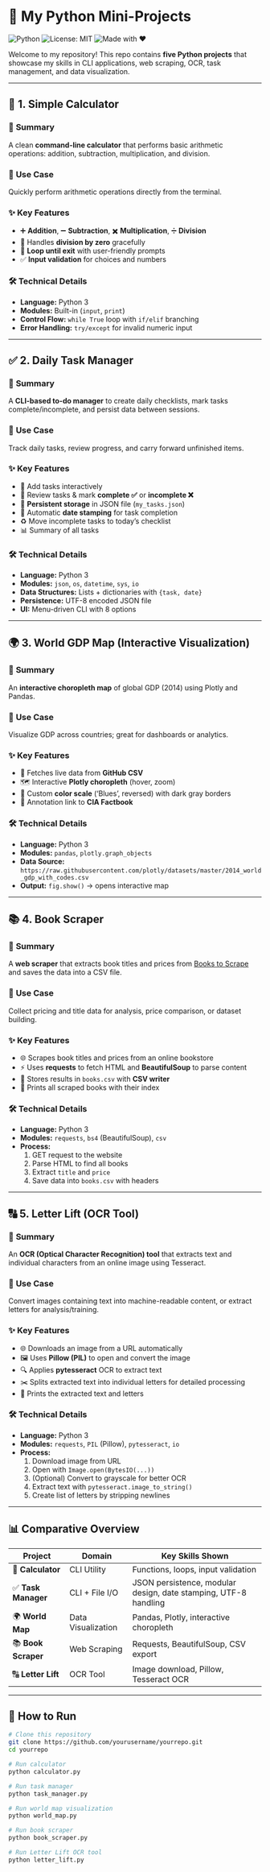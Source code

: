 # 🌟 My Python Mini-Projects  

![Python](https://img.shields.io/badge/Python-3.8%2B-blue.svg)
![License: MIT](https://img.shields.io/badge/License-MIT-green.svg)
![Made with ❤️](https://img.shields.io/badge/Made%20with-%E2%9D%A4-red)

Welcome to my repository! This repo contains **five Python projects** that showcase my skills in CLI applications, web scraping, OCR, task management, and data visualization.  

---

## 🧮 1. Simple Calculator  

### 📌 **Summary**  
A clean **command-line calculator** that performs basic arithmetic operations: addition, subtraction, multiplication, and division.

### 🎯 **Use Case**  
Quickly perform arithmetic operations directly from the terminal.

### ✨ **Key Features**  
- ➕ **Addition**, ➖ **Subtraction**, ✖️ **Multiplication**, ➗ **Division**  
- 🚫 Handles **division by zero** gracefully  
- 🔄 **Loop until exit** with user-friendly prompts  
- ✅ **Input validation** for choices and numbers  

### 🛠️ **Technical Details**  
- **Language:** Python 3  
- **Modules:** Built-in (`input`, `print`)  
- **Control Flow:** `while True` loop with `if/elif` branching  
- **Error Handling:** `try/except` for invalid numeric input  

---

## ✅ 2. Daily Task Manager  

### 📌 **Summary**  
A **CLI-based to-do manager** to create daily checklists, mark tasks complete/incomplete, and persist data between sessions.

### 🎯 **Use Case**  
Track daily tasks, review progress, and carry forward unfinished items.

### ✨ **Key Features**  
- 📝 Add tasks interactively  
- 🔎 Review tasks & mark **complete ✅** or **incomplete ❌**  
- 📂 **Persistent storage** in JSON file (`my_tasks.json`)  
- 📆 Automatic **date stamping** for task completion  
- ♻️ Move incomplete tasks to today’s checklist  
- 📊 Summary of all tasks  

### 🛠️ **Technical Details**  
- **Language:** Python 3  
- **Modules:** `json`, `os`, `datetime`, `sys`, `io`  
- **Data Structures:** Lists + dictionaries with `{task, date}`  
- **Persistence:** UTF-8 encoded JSON file  
- **UI:** Menu-driven CLI with 8 options  

---

## 🌍 3. World GDP Map (Interactive Visualization)  

### 📌 **Summary**  
An **interactive choropleth map** of global GDP (2014) using Plotly and Pandas.

### 🎯 **Use Case**  
Visualize GDP across countries; great for dashboards or analytics.

### ✨ **Key Features**  
- 📡 Fetches live data from **GitHub CSV**  
- 🗺️ Interactive **Plotly choropleth** (hover, zoom)  
- 🎨 Custom **color scale** (‘Blues’, reversed) with dark gray borders  
- 🔗 Annotation link to **CIA Factbook**  

### 🛠️ **Technical Details**  
- **Language:** Python 3  
- **Modules:** `pandas`, `plotly.graph_objects`  
- **Data Source:**  
  `https://raw.githubusercontent.com/plotly/datasets/master/2014_world_gdp_with_codes.csv`  
- **Output:** `fig.show()` → opens interactive map  

---

## 📚 4. Book Scraper  

### 📌 **Summary**  
A **web scraper** that extracts book titles and prices from [Books to Scrape](http://books.toscrape.com/) and saves the data into a CSV file.

### 🎯 **Use Case**  
Collect pricing and title data for analysis, price comparison, or dataset building.

### ✨ **Key Features**  
- 🌐 Scrapes book titles and prices from an online bookstore  
- ⚡ Uses **requests** to fetch HTML and **BeautifulSoup** to parse content  
- 📄 Stores results in `books.csv` with **CSV writer**  
- 🔢 Prints all scraped books with their index  

### 🛠️ **Technical Details**  
- **Language:** Python 3  
- **Modules:** `requests`, `bs4` (BeautifulSoup), `csv`  
- **Process:**  
  1. GET request to the website  
  2. Parse HTML to find all books  
  3. Extract `title` and `price`  
  4. Save data into `books.csv` with headers  

---

## 🔠 5. Letter Lift (OCR Tool)  

### 📌 **Summary**  
An **OCR (Optical Character Recognition) tool** that extracts text and individual characters from an online image using Tesseract.

### 🎯 **Use Case**  
Convert images containing text into machine-readable content, or extract letters for analysis/training.

### ✨ **Key Features**  
- 🌐 Downloads an image from a URL automatically  
- 🖼️ Uses **Pillow (PIL)** to open and convert the image  
- 🔍 Applies **pytesseract** OCR to extract text  
- ✂️ Splits extracted text into individual letters for detailed processing  
- 📝 Prints the extracted text and letters  

### 🛠️ **Technical Details**  
- **Language:** Python 3  
- **Modules:** `requests`, `PIL` (Pillow), `pytesseract`, `io`  
- **Process:**  
  1. Download image from URL  
  2. Open with `Image.open(BytesIO(...))`  
  3. (Optional) Convert to grayscale for better OCR  
  4. Extract text with `pytesseract.image_to_string()`  
  5. Create list of letters by stripping newlines  

---

## 📊 Comparative Overview  

| Project | Domain | Key Skills Shown |
|---------|--------|------------------|
| 🧮 **Calculator** | CLI Utility | Functions, loops, input validation |
| ✅ **Task Manager** | CLI + File I/O | JSON persistence, modular design, date stamping, UTF-8 handling |
| 🌍 **World Map** | Data Visualization | Pandas, Plotly, interactive choropleth |
| 📚 **Book Scraper** | Web Scraping | Requests, BeautifulSoup, CSV export |
| 🔠 **Letter Lift** | OCR Tool | Image download, Pillow, Tesseract OCR |

---

## 🚀 How to Run  

```bash
# Clone this repository
git clone https://github.com/yourusername/yourrepo.git
cd yourrepo

# Run calculator
python calculator.py

# Run task manager
python task_manager.py

# Run world map visualization
python world_map.py

# Run book scraper
python book_scraper.py

# Run Letter Lift OCR tool
python letter_lift.py

